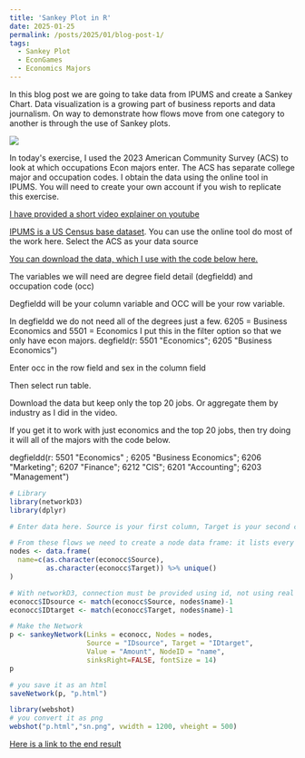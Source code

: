 ```yaml
---
title: 'Sankey Plot in R'
date: 2025-01-25
permalink: /posts/2025/01/blog-post-1/
tags:
  - Sankey Plot
  - EconGames
  - Economics Majors
---
```


In this blog post we are going to take data from IPUMS and create a Sankey Chart. Data visualization is a growing part of business reports and data journalism. On way to demonstrate how flows move from one category to another is through the use of Sankey plots. 

![](https://exceldashboardschool.com/wp-content/uploads/2024/10/income-statement-sankey-diagram-showcase.png)

In today's exercise, I used the 2023 American Community Survey (ACS) to look at which occupations Econ majors enter. The ACS has separate college major and occupation codes. I obtain the data using the online tool in IPUMS. You will need to create your own account if you wish to replicate this exercise. 


[I have provided a short video explainer on youtube](https://www.youtube.com/watch?v=rThOwVJDE2w?si=8zqksRewxOwgY36F)

[IPUMS is a US Census base dataset](https://usa.ipums.org/usa/). You can use the online tool do most of the work here. Select the ACS as your data source

[You can download the data, which I use with the code below here.](https://github.com/Prof-Fernandez/Prof-Fernandez.github.io/files/econocc.xlsx) 

The variables we will need are degree field detail (degfieldd) and occupation code (occ) 

Degfieldd will be your column variable and OCC will be your row variable.

In degfieldd we do not need all of the degrees just a few. 6205 = Business Economics and 5501 = Economics
I put this in the filter option so that we only have econ majors.
degfield(r: 5501 "Economics"; 6205 "Business Economics")

Enter occ in the row field and sex in the column field

Then select run table.

Download the data but keep only the top 20 jobs. Or aggregate them by industry as I did in the video.

If you get it to work with just economics and the top 20 jobs, then try doing it will all of the majors with the code below.

degfieldd(r: 5501 "Economics" ; 6205 "Business Economics";  6206 "Marketing"; 6207 "Finance"; 6212 "CIS"; 6201 "Accounting"; 6203 "Management")



```r
# Library
library(networkD3)
library(dplyr)

# Enter data here. Source is your first column, Target is your second column

# From these flows we need to create a node data frame: it lists every entities involved in the flow
nodes <- data.frame(
  name=c(as.character(econocc$Source), 
         as.character(econocc$Target)) %>% unique()
)

# With networkD3, connection must be provided using id, not using real name like in the links dataframe.. So we need to reformat it.
econocc$IDsource <- match(econocc$Source, nodes$name)-1 
econocc$IDtarget <- match(econocc$Target, nodes$name)-1

# Make the Network
p <- sankeyNetwork(Links = econocc, Nodes = nodes,
                   Source = "IDsource", Target = "IDtarget",
                   Value = "Amount", NodeID = "name", 
                   sinksRight=FALSE, fontSize = 14)
p

# you save it as an html
saveNetwork(p, "p.html")

library(webshot)
# you convert it as png
webshot("p.html","sn.png", vwidth = 1200, vheight = 500)
```

[Here is a link to the end result](https://prof-fernandez.github.io/files/p.html)
